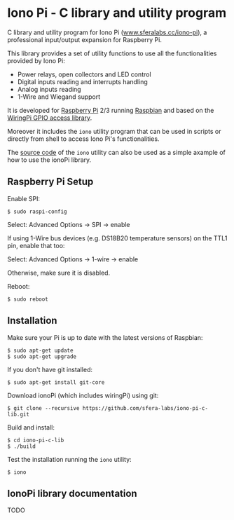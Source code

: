 # Iono Pi - C library and utility program
C library and utility program for Iono Pi (www.sferalabs.cc/iono-pi), a professional input/output expansion for Raspberry Pi.

This library provides a set of utility functions to use all the functionalities provided by Iono Pi:
* Power relays, open collectors and LED control
* Digital inputs reading and interrupts handling
* Analog inputs reading
* 1-Wire and Wiegand support

It is developed for [Raspberry Pi](https://www.raspberrypi.org/) 2/3 running [Raspbian](https://www.raspberrypi.org/downloads/raspbian/) and based on the [WiringPi GPIO access library](http://wiringpi.com/).

Moreover it includes the `iono` utility program that can be used in scripts or directly from shell to access Iono Pi's functionalities.

The [source code](./ionoPi/ionoPiUtil.c) of the `iono` utility can also be used as a simple axample of how to use the ionoPi library.

## Raspberry Pi Setup

Enable SPI:

    $ sudo raspi-config
    
Select: Advanced Options -> SPI -> enable

If using 1-Wire bus devices (e.g. DS18B20 temperature sensors) on the TTL1 pin, enable that too:

Select: Advanced Options -> 1-wire -> enable

Otherwise, make sure it is disabled.

Reboot:

    $ sudo reboot
    
## Installation

Make sure your Pi is up to date with the latest versions of Raspbian:

    $ sudo apt-get update
    $ sudo apt-get upgrade

If you don't have git installed:

    $ sudo apt-get install git-core
    
Download ionoPi (which includes wiringPi) using git:

    $ git clone --recursive https://github.com/sfera-labs/iono-pi-c-lib.git
    
Build and install:

    $ cd iono-pi-c-lib
    $ ./build
    
Test the installation running the `iono` utility:

    $ iono
    
## IonoPi library documentation

TODO
